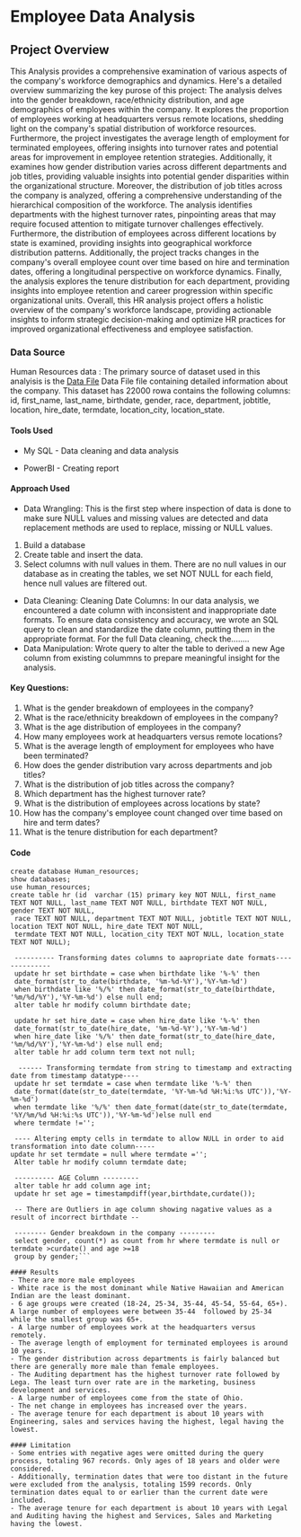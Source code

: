 # Employee Data Analysis
## Project Overview
This Analysis provides a comprehensive examination of various aspects of the company's workforce demographics and dynamics. Here's a detailed overview summarizing the key purose of this project:
The analysis delves into the gender breakdown, race/ethnicity distribution, and age demographics of employees within the company. It explores the proportion of employees working at headquarters versus remote locations, shedding light on the company's spatial distribution of workforce resources.
Furthermore, the project investigates the average length of employment for terminated employees, offering insights into turnover rates and potential areas for improvement in employee retention strategies. Additionally, it examines how gender distribution varies across different departments and job titles, providing valuable insights into potential gender disparities within the organizational structure.
Moreover, the distribution of job titles across the company is analyzed, offering a comprehensive understanding of the hierarchical composition of the workforce. The analysis identifies departments with the highest turnover rates, pinpointing areas that may require focused attention to mitigate turnover challenges effectively.
Furthermore, the distribution of employees across different locations by state is examined, providing insights into geographical workforce distribution patterns. Additionally, the project tracks changes in the company's overall employee count over time based on hire and termination dates, offering a longitudinal perspective on workforce dynamics.
Finally, the analysis explores the tenure distribution for each department, providing insights into employee retention and career progression within specific organizational units.
Overall, this HR analysis project offers a holistic overview of the company's workforce landscape, providing actionable insights to inform strategic decision-making and optimize HR practices for improved organizational effectiveness and employee satisfaction.

### Data Source
Human Resources data : The primary source of dataset used in this analyisis is the [Data File](https://github.com/Habeebraji/HR-Analytic/blob/main/Human%20Resources%20(1).csv) Data File file containing detailed information about the company. This dataset has 22000 rowa contains the following columns: id, first_name,	last_name,	birthdate,	gender,	race,	department,	jobtitle,	location,	hire_date, termdate,	location_city,	location_state.

#### Tools Used
- My SQL - Data cleaning and data analysis

- PowerBI - Creating report

#### Approach Used
- Data Wrangling: This is the first step where inspection of data is done to make sure NULL values and missing values are detected and data replacement methods are used to replace, missing or NULL values.
1. Build a database
2. Create table and insert the data.
3. Select columns with null values in them. There are no null values in our database as in creating the tables, we set NOT NULL for each field, hence null values are filtered out.
- Data Cleaning:
    Cleaning Date Columns:
In our data analysis, we encountered a date column with inconsistent and inappropriate date formats. To ensure data consistency and accuracy, we wrote an SQL query to clean and standardize the date column, putting them in the appropriate format. For the full Data cleaning, check the........
- Data Manipulation: Wrote query to alter the table to derived a new Age column from existing colummns to prepare meaningful insight for the analysis.

#### Key Questions:
1. What is the gender breakdown of employees in the company?
2. What is the race/ethnicity breakdown of employees in the company?
3. What is the age distribution of employees in the company?
4. How many employees work at headquarters versus remote locations?
5. What is the average length of employment for employees who have been terminated?
6. How does the gender distribution vary across departments and job titles?
7. What is the distribution of job titles across the company?
8. Which department has the highest turnover rate?
9. What is the distribution of employees across locations by state?
10. How has the company's employee count changed over time based on hire and term dates?
11. What is the tenure distribution for each department?

 
 #### Code
```
create database Human_resources;
show databases;
use human_resources;
create table hr (id  varchar (15) primary key NOT NULL, first_name TEXT NOT NULL, last_name TEXT NOT NULL, birthdate TEXT NOT NULL, gender TEXT NOT NULL,
 race TEXT NOT NULL, department TEXT NOT NULL, jobtitle TEXT NOT NULL, location TEXT NOT NULL, hire_date TEXT NOT NULL,
 termdate TEXT NOT NULL, location_city TEXT NOT NULL, location_state TEXT NOT NULL);
 
 ---------- Transforming dates columns to aapropriate date formats--------------
 update hr set birthdate = case when birthdate like '%-%' then 
 date_format(str_to_date(birthdate, '%m-%d-%Y'),'%Y-%m-%d')
 when birthdate like '%/%' then date_format(str_to_date(birthdate, '%m/%d/%Y'),'%Y-%m-%d') else null end;
 alter table hr modify column birthdate date;
 
 update hr set hire_date = case when hire_date like '%-%' then 
 date_format(str_to_date(hire_date, '%m-%d-%Y'),'%Y-%m-%d')
 when hire_date like '%/%' then date_format(str_to_date(hire_date, '%m/%d/%Y'),'%Y-%m-%d') else null end;
 alter table hr add column term text not null;
  
  ------ Transforming termdate from string to timestamp and extracting date from timestamp datatype----
 update hr set termdate = case when termdate like '%-%' then 
 date_format(date(str_to_date(termdate, '%Y-%m-%d %H:%i:%s UTC')),'%Y-%m-%d')
 when termdate like '%/%' then date_format(date(str_to_date(termdate, '%Y/%m/%d %H:%i:%s UTC')),'%Y-%m-%d')else null end 
 where termdate !='';
 
 ---- Altering empty cells in termdate to allow NULL in order to aid transformation into date column-----
update hr set termdate = null where termdate ='';
 Alter table hr modify column termdate date;
 
 ---------- AGE Column ---------
 alter table hr add column age int;
 update hr set age = timestampdiff(year,birthdate,curdate());
 
 -- There are Outliers in age column showing nagative values as a result of incorrect birthdate --
 
 -------- Gender breakdown in the company ---------
 select gender, count(*) as count from hr where termdate is null or termdate >curdate() and age >=18 
 group by gender;```

#### Results
- There are more male employees
- White race is the most dominant while Native Hawaiian and American Indian are the least dominant.
- 6 age groups were created (18-24, 25-34, 35-44, 45-54, 55-64, 65+). A large number of employees were between 35-44  followed by 25-34 while the smallest group was 65+.
- A large number of employees work at the headquarters versus remotely.
- The average length of employment for terminated employees is around 10 years.
- The gender distribution across departments is fairly balanced but there are generally more male than female employees.
- The Auditing department has the highest turnover rate followed by  Lega. The least turn over rate are in the marketing, business development and services.
- A large number of employees come from the state of Ohio.
- The net change in employees has increased over the years.
- The average tenure for each department is about 10 years with Engineering, sales and services having the highest, legal having the lowest.

#### Limitation
- Some entries with negative ages were omitted during the query process, totaling 967 records. Only ages of 18 years and older were considered.
- Additionally, termination dates that were too distant in the future were excluded from the analysis, totaling 1599 records. Only termination dates equal to or earlier than the current date were included.
- The average tenure for each department is about 10 years with Legal and Auditing having the highest and Services, Sales and Marketing having the lowest.

